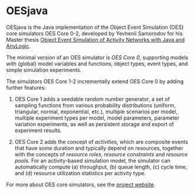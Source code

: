 # OESjava
OESjava is the Java implementation of the Object Event Simulation (OES) core simulators OES Core 0-2, developed by Yevhenii Samorodov for his Master thesis [Object Event Simulation of Activity Networks with Java and AnyLogic](https://github.com/gwagner57/oes/blob/master/docs/Java/Master-Thesis-Yevhenii-Samorodov-2021.pdf).

The minimal version of an OES simulator is *OES Core 0*,
supporting models with (global) model variables and functions, object types, event types, and simple simulation experiments. 

The simulators OES Core 1-2 incrementally extend OES Core 0 by adding further features:

1. OES Core 1 adds a seedable random number generator, a set of sampling functions from various probability distributions 
(uniform, triangular, normal, exponential, etc.), multiple scenarios per model, multiple experiment types per model, model parameters, 
parameter variation experiments, as well as persistent storage and export of experiment results.

2. OES Core 2 adds the concept of *activities*, which are composite events that have some duration and typically depend on resources,
together with the concepts of *resource roles*, *resource constraints* and *resource pools*. For an activity-based simulation model,
the simulator can automatically compute (a) throughput, (b) queue length, (c) cycle time, and (d) resource utilization statistics per activity type.

For more about OES core simulators, see the [project website](https://gwagner57.github.io/oes/).
